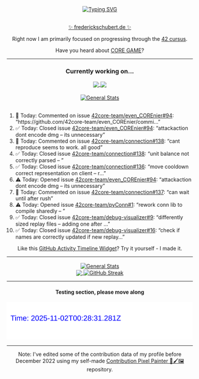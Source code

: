 <div align="center">
	<a href="https://git.io/typing-svg"><img src="https://readme-typing-svg.demolab.com?font=Fira+Code&size=30&pause=1000&color=70A5FD&background=1A1B27&center=true&vCenter=true&repeat=false&random=false&width=550&lines=%F0%9F%91%8B+Hello+World!+I'm+Freddy!+%F0%9F%96%96" alt="Typing SVG" /></a>
</div>
<br>
<div align="center">
	<p></p><a href="https://frederickschubert.de">✨ frederickschubert.de ✨</a></p>
	<p>Right now I am primarily focused on progressing through the <a href="https://github.com/FreddyMSchubert/42_cursus">42 cursus</a>.</p>
	<p>Have you heard about <a href="https://coregame.de/">CORE GAME</a>?</p>
</div>

<hr>

<div align="center">

### Currently working on...

<!-- [![current_repo](https://github-readme-stats.vercel.app/api/pin/?username=FreddyMSchubert&repo=Crafty_Concoctions&theme=tokyonight)](https://github.com/FreddyMSchubert/Crafty_Concoctions) -->

<div align="center">
	<a href="https://github.com/Reptudn/42_transcendence" target="_blank">
		<img align="center" src="https://github-readme-stats.vercel.app/api/pin/?username=Reptudn&repo=42_transcendence&theme=tokyonight" />
	</a>
	<a href="https://github.com/42core-team/even_COREnier" target="_blank">
		<img align="center" src="https://github-readme-stats.vercel.app/api/pin/?username=42core-team&repo=even_COREnier&theme=tokyonight" />
	</a>
</div>

<br>

<div align="center">
	<a href="https://github.com/FreddyMSchubert/42_cursus" target="_blank">
		<img align="center" src="https://github-readme-stats.vercel.app/api/pin/?username=FreddyMSchubert&repo=42_cursus&theme=tokyonight" alt="General Stats" />
	</a>
</div>

<br>

<div align="left">
<ol>
<!-- ACTIVITY:START -->
<li>💬 Today: Commented on issue <a href="https://github.com/42core-team/even_COREnier/issues/94#issuecomment-3170734975">42core-team/even_COREnier#94</a>: “https://github.com/42core-team/even_COREnier/commi…”</li>
<li>✅ Today: Closed issue <a href="https://github.com/42core-team/even_COREnier/issues/94">42core-team/even_COREnier#94</a>: “attackaction dont encode dmg – its unnecessary”</li>
<li>💬 Today: Commented on issue <a href="https://github.com/42core-team/connection/issues/138#issuecomment-3170725713">42core-team/connection#138</a>: “cant reproduce seems to work. all good”</li>
<li>✅ Today: Closed issue <a href="https://github.com/42core-team/connection/issues/138">42core-team/connection#138</a>: “unit balance not correctly parsed – ”</li>
<li>✅ Today: Closed issue <a href="https://github.com/42core-team/connection/issues/136">42core-team/connection#136</a>: “move cooldown correct representation on client – r…”</li>
<li>⚠️ Today: Opened issue <a href="https://github.com/42core-team/even_COREnier/issues/94">42core-team/even_COREnier#94</a>: “attackaction dont encode dmg – its unnecessary”</li>
<li>💬 Today: Commented on issue <a href="https://github.com/42core-team/connection/issues/137#issuecomment-3170710501">42core-team/connection#137</a>: “can wait until after rush”</li>
<li>⚠️ Today: Opened issue <a href="https://github.com/42core-team/pyConn/issues/1">42core-team/pyConn#1</a>: “rework conn lib to compile sharedly – ”</li>
<li>✅ Today: Closed issue <a href="https://github.com/42core-team/debug-visualizer/issues/9">42core-team/debug-visualizer#9</a>: “differently sized replay files – adding one after …”</li>
<li>✅ Today: Closed issue <a href="https://github.com/42core-team/debug-visualizer/issues/16">42core-team/debug-visualizer#16</a>: “check if names are correctly updated if new replay…”</li>
<!-- ACTIVITY:END -->
</ol>
</div>

Like this [GitHub Activity Timeline Widget](https://github.com/FreddyMSchubert/github-activity-timeline)? Try it yourself - I made it.

<hr>

<div align="center">
	<a href="https://github.com/anuraghazra/github-readme-stats" target="_blank">
		<img height=200 align="center" src="https://github-readme-stats.vercel.app/api?username=FreddyMSchubert&show_icons=true&theme=tokyonight&card_width=650" alt="General Stats" />
	</a>
</div>

<div align="center">
	<a href="https://github.com/anuraghazra/github-readme-stats" target="_blank">
		<img height=200 align="center" src="https://github-readme-stats.vercel.app/api/top-langs/?username=FreddyMSchubert&layout=donut&theme=tokyonight&card_width=320">
	</a>
	<a href="https://github.com/DenverCoder1/github-readme-streak-stats" target="_blank">
		<img height=200 align="center" src="https://streak-stats.demolab.com?user=FreddyMSchubert&theme=tokyonight&date_format=j%20M%5B%20Y%5D&card_width=320&card_height=200&hide_total_contributions=true" alt="GitHub Streak" />
	</a>
</div>

<hr>

#### Testing section, please move along

![GitHub Defenders SVG](https://github.com/FreddyMSchubert/FreddyMSchubert/blob/github_defenders_output/output.svg)

<hr>

Note: I've edited some of the contribution data of my profile before December 2022 using my self-made [Contribution Pixel Painter 🎨🖌️🖼️](https://github.com/FreddyMSchubert/contribution-pixel-painter) repository.
